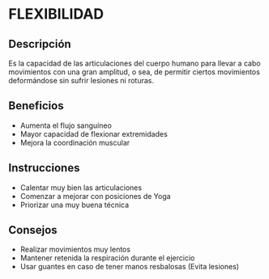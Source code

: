 # FLEXIBILIDAD

## Descripción
Es la capacidad de las articulaciones del cuerpo humano para llevar a cabo movimientos con una gran amplitud, o sea, de permitir ciertos movimientos deformándose sin sufrir lesiones ni roturas.

## Beneficios
- Aumenta el flujo sanguíneo
- Mayor capacidad de flexionar extremidades
- Mejora la coordinación muscular

## Instrucciones
- Calentar muy bien las articulaciones
- Comenzar a mejorar con posiciones de Yoga
- Priorizar una muy buena técnica

## Consejos
- Realizar movimientos muy lentos
- Mantener retenida la respiración durante el ejercicio
- Usar guantes en caso de tener manos resbalosas (Evita lesiones)